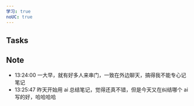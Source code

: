 ```yaml
---
学习: true
noUC: true
---
```


## Tasks

## Note

- 13:24:00 一大早，就有好多人来串门，一致在外边聊天，搞得我不能专心记笔记 
- 13:25:47 昨天开始用 ai 总结笔记，觉得还真不错，但是今天又在纠结哪个 ai 写的好，哈哈哈哈 